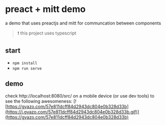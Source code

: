 # preact + mitt demo
a demo that uses preactjs and mitt for communcation between components

> :exclamation: this project uses typescript

## start
- ```npm install```
- ```npm run serve```

## demo
check http://localhost:8080/src/ on a mobile device (or use dev tools) to see the following awesomeness:
[![https://gyazo.com/57e811dcff84d2943dc804e0b328d33b](https://i.gyazo.com/57e811dcff84d2943dc804e0b328d33b.gif)](https://gyazo.com/57e811dcff84d2943dc804e0b328d33b)